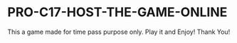 # PRO-C17-HOST-THE-GAME-ONLINE
This a game made for time pass purpose only. Play it and Enjoy! Thank You!
